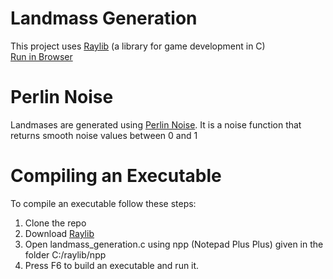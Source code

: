 # Landmass Generation
This project uses <a href="https://www.raylib.com/">Raylib</a> (a library for game development in C)<br>
<a href="https://harsh-uppal.github.io/Landmass-Generation/">Run in Browser</a>
# Perlin Noise
Landmases are generated using <a href="https://en.wikipedia.org/wiki/Perlin_noise">Perlin Noise</a>.
It is a noise function that returns smooth noise values between 0 and 1
# Compiling an Executable
To compile an executable follow these steps:
1) Clone the repo
2) Download <a href="https://www.raylib.com/">Raylib</a>
3) Open landmass_generation.c using npp (Notepad Plus Plus) given in the folder C:/raylib/npp
4) Press F6 to build an executable and run it.
